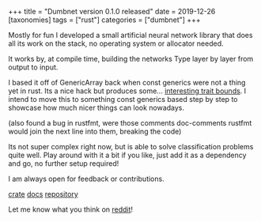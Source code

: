 +++
title = "Dumbnet version 0.1.0 released"
date = 2019-12-26
[taxonomies]
tags = ["rust"]
categories = ["dumbnet"]
+++

Mostly for fun I developed a small artificial neural network library that does all its work on the stack, no operating system or allocator needed.

<!-- more --> 

It works by, at compile time, building the networks Type layer by layer from output to input.

I based it off of GenericArray back when const generics were not a thing yet in rust. Its a nice hack but produces some... [interesting trait bounds](https://github.com/djugei/dumbnet/blob/master/src/convolution.rs#L15-L62). I intend to move this to something const generics based step by step to showcase how much nicer things can look nowadays.

(also found a bug in rustfmt, were those comments doc-comments rustfmt would join the next line into them, breaking the code)

Its not super complex right now, but is able to solve classification problems quite well. Play around with it a bit if you like, just add it as a dependency and go, no further setup required!

I am always open for feedback or contributions.

[crate](https://crates.io/crates/dumbnet/) [docs](https://docs.rs/dumbnet/) [repository](https://github.com/djugei/dumbnet)

Let me know what you think on [reddit](https://www.reddit.com/r/rust/comments/efwvzu/)!
